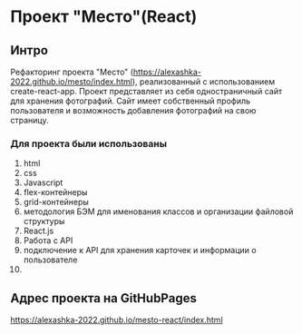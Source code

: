 # Проект "Место"(React)

## Интро
Рефакторинг проекта "Место" (https://alexashka-2022.github.io/mesto/index.html), реализованный с использованием create-react-app.
Проект представляет из себя одностраничный сайт для хранения фотографий. Сайт имеет собственный профиль пользователя 
и возможность добавления фотографий на свою страницу.

### Для проекта были использованы 
1. html
2. css
3. Javascript
4. flex-контейнеры
5. grid-контейнеры
6. методология БЭМ для именования классов и организации файловой структуры
7. React.js
8. Работа с API
9. подключение к API для хранения карточек и информации о пользователе
10. 

## Адрес проекта на GitHubPages
https://alexashka-2022.github.io/mesto-react/index.html